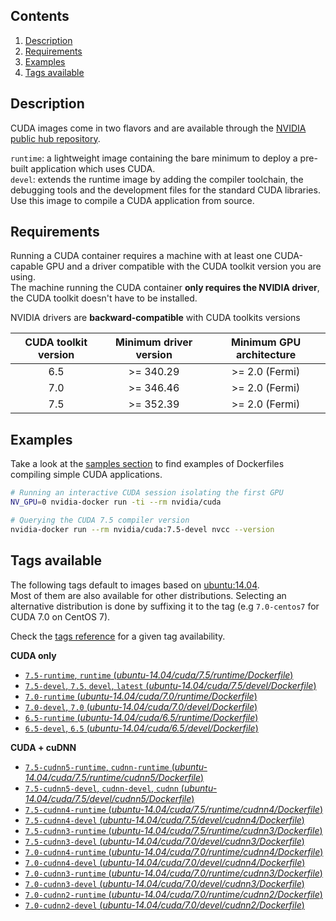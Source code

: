 ## Contents
1. [Description](#description)
1. [Requirements](#requirements)
1. [Examples](#examples)
1. [Tags available](#tags-available)

## Description

CUDA images come in two flavors and are available through the [NVIDIA public hub repository](https://hub.docker.com/r/nvidia/cuda).

```runtime```: a lightweight image containing the bare minimum to deploy a pre-built application which uses CUDA.  
```devel```: extends the runtime image by adding the compiler toolchain, the debugging tools and the development files for the standard CUDA libraries. Use this image to compile a CUDA application from source.

## Requirements

Running a CUDA container requires a machine with at least one CUDA-capable GPU and a driver compatible with the CUDA toolkit version you are using.  
The machine running the CUDA container **only requires the NVIDIA driver**, the CUDA toolkit doesn't have to be installed.

NVIDIA drivers are **backward-compatible** with CUDA toolkits versions

CUDA toolkit version   | Minimum driver version  | Minimum GPU architecture
:---------------------:|:-----------------------:|:-------------------------:
  6.5                  | >= 340.29               | >= 2.0 (Fermi)
  7.0                  | >= 346.46               | >= 2.0 (Fermi)
  7.5                  | >= 352.39               | >= 2.0 (Fermi)

## Examples
Take a look at the [samples section](Testing-the-samples) to find examples of Dockerfiles compiling simple CUDA applications.

```sh
# Running an interactive CUDA session isolating the first GPU
NV_GPU=0 nvidia-docker run -ti --rm nvidia/cuda

# Querying the CUDA 7.5 compiler version
nvidia-docker run --rm nvidia/cuda:7.5-devel nvcc --version
```

## Tags available

The following tags default to images based on [ubuntu:14.04](https://hub.docker.com/_/ubuntu/).   
Most of them are also available for other distributions. Selecting an alternative distribution is done by suffixing it to the tag (e.g `7.0-centos7` for CUDA 7.0 on CentOS 7).

Check the [tags reference](https://hub.docker.com/r/nvidia/cuda/tags/) for a given tag availability.

**CUDA only**
- [`7.5-runtime`, `runtime` (*ubuntu-14.04/cuda/7.5/runtime/Dockerfile*)](https://github.com/NVIDIA/nvidia-docker/blob/master/ubuntu-14.04/cuda/7.5/runtime/Dockerfile)
- [`7.5-devel`, `7.5`, `devel`, `latest` (*ubuntu-14.04/cuda/7.5/devel/Dockerfile*)](https://github.com/NVIDIA/nvidia-docker/blob/master/ubuntu-14.04/cuda/7.5/devel/Dockerfile)
- [`7.0-runtime` (*ubuntu-14.04/cuda/7.0/runtime/Dockerfile*)](https://github.com/NVIDIA/nvidia-docker/blob/master/ubuntu-14.04/cuda/7.0/runtime/Dockerfile)
- [`7.0-devel`, `7.0` (*ubuntu-14.04/cuda/7.0/devel/Dockerfile*)](https://github.com/NVIDIA/nvidia-docker/blob/master/ubuntu-14.04/cuda/7.0/devel/Dockerfile)
- [`6.5-runtime` (*ubuntu-14.04/cuda/6.5/runtime/Dockerfile*)](https://github.com/NVIDIA/nvidia-docker/blob/master/ubuntu-14.04/cuda/6.5/runtime/Dockerfile)
- [`6.5-devel`, `6.5` (*ubuntu-14.04/cuda/6.5/devel/Dockerfile*)](https://github.com/NVIDIA/nvidia-docker/blob/master/ubuntu-14.04/cuda/6.5/devel/Dockerfile)

**CUDA + cuDNN**
- [`7.5-cudnn5-runtime`, `cudnn-runtime` (*ubuntu-14.04/cuda/7.5/runtime/cudnn5/Dockerfile*)](https://github.com/NVIDIA/nvidia-docker/blob/master/ubuntu-14.04/cuda/7.5/runtime/cudnn5/Dockerfile)
- [`7.5-cudnn5-devel`, `cudnn-devel`, `cudnn` (*ubuntu-14.04/cuda/7.5/devel/cudnn5/Dockerfile*)](https://github.com/NVIDIA/nvidia-docker/blob/master/ubuntu-14.04/cuda/7.5/devel/cudnn5/Dockerfile)
- [`7.5-cudnn4-runtime` (*ubuntu-14.04/cuda/7.5/runtime/cudnn4/Dockerfile*)](https://github.com/NVIDIA/nvidia-docker/blob/master/ubuntu-14.04/cuda/7.5/runtime/cudnn4/Dockerfile)
- [`7.5-cudnn4-devel` (*ubuntu-14.04/cuda/7.5/devel/cudnn4/Dockerfile*)](https://github.com/NVIDIA/nvidia-docker/blob/master/ubuntu-14.04/cuda/7.5/devel/cudnn4/Dockerfile)
- [`7.5-cudnn3-runtime` (*ubuntu-14.04/cuda/7.5/runtime/cudnn3/Dockerfile*)](https://github.com/NVIDIA/nvidia-docker/blob/master/ubuntu-14.04/cuda/7.5/runtime/cudnn3/Dockerfile)
- [`7.5-cudnn3-devel` (*ubuntu-14.04/cuda/7.0/devel/cudnn3/Dockerfile*)](https://github.com/NVIDIA/nvidia-docker/blob/master/ubuntu-14.04/cuda/7.5/devel/cudnn3/Dockerfile)
- [`7.0-cudnn4-runtime` (*ubuntu-14.04/cuda/7.0/runtime/cudnn4/Dockerfile*)](https://github.com/NVIDIA/nvidia-docker/blob/master/ubuntu-14.04/cuda/7.0/runtime/cudnn4/Dockerfile)
- [`7.0-cudnn4-devel` (*ubuntu-14.04/cuda/7.0/devel/cudnn4/Dockerfile*)](https://github.com/NVIDIA/nvidia-docker/blob/master/ubuntu-14.04/cuda/7.0/devel/cudnn4/Dockerfile)
- [`7.0-cudnn3-runtime` (*ubuntu-14.04/cuda/7.0/runtime/cudnn3/Dockerfile*)](https://github.com/NVIDIA/nvidia-docker/blob/master/ubuntu-14.04/cuda/7.0/runtime/cudnn3/Dockerfile)
- [`7.0-cudnn3-devel` (*ubuntu-14.04/cuda/7.0/devel/cudnn3/Dockerfile*)](https://github.com/NVIDIA/nvidia-docker/blob/master/ubuntu-14.04/cuda/7.0/devel/cudnn3/Dockerfile)
- [`7.0-cudnn2-runtime` (*ubuntu-14.04/cuda/7.0/runtime/cudnn2/Dockerfile*)](https://github.com/NVIDIA/nvidia-docker/blob/master/ubuntu-14.04/cuda/7.0/runtime/cudnn2/Dockerfile)
- [`7.0-cudnn2-devel` (*ubuntu-14.04/cuda/7.0/devel/cudnn2/Dockerfile*)](https://github.com/NVIDIA/nvidia-docker/blob/master/ubuntu-14.04/cuda/7.0/devel/cudnn2/Dockerfile)